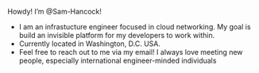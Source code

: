 Howdy! I’m @Sam-Hancock!
- I am an infrastucture engineer focused in cloud networking. My goal is build an invisible platform for my developers to work within. 
- Currently located in Washington, D.C. USA.
- Feel free to reach out to me via my email! I always love meeting new people, especially international engineer-minded individuals



